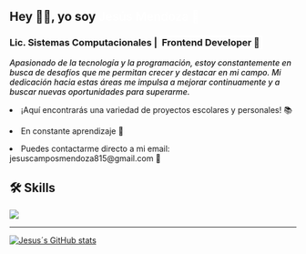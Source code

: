 <h2>Hey 🤘🏽, yo soy <span style="color: white; font-weight: 500;">Jesús Mendoza 🤠</span></h2>
<h3><strong>Lic. Sistemas Computacionales | <span style="padding: 0px 2px; border: 2px solid white;">Frontend Developer 💛</span></strong></h3>
<i style="font-weight: 500">Apasionado de la tecnología y la programación, estoy constantemente en busca de desafíos que me permitan crecer y destacar en mi campo. Mi dedicación hacia estas áreas me impulsa a mejorar continuamente y a buscar nuevas oportunidades para superarme.</i>
<p> <li> ¡Aquí encontrarás una variedad de proyectos escolares y personales!  📚<p>
<p> <li> En constante aprendizaje 🚀<p>
<p> <li> Puedes contactarme directo a mi email: jesuscamposmendoza815@gmail.com 💌 <p>

## 🛠 Skills

<a href="https://skillicons.dev">
    <img src="https://skillicons.dev/icons?i=js,java,html,css,sass,bootstrap,react,nodejs,mysql,mongodb,git,github,vscode,babel&perline=7" />
</a>

<hr/>

[![Jesus´s GitHub stats](https://github-readme-stats.vercel.app/api?username=jesusmendoza815&theme=radical&show_icons=true)](https://github.com/anuraghazra/github-readme-stats)

</div>
